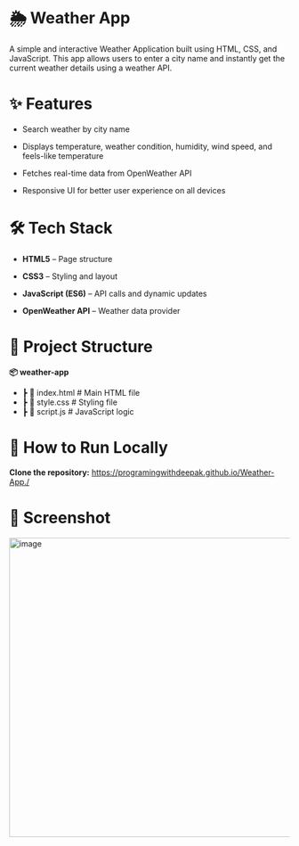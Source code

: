 # 🌦 Weather App
  A simple and interactive Weather Application built using HTML, CSS, and JavaScript.
  This app allows users to enter a city name and instantly get the current weather details using a weather API.

# ✨ Features
- Search weather by city name

- Displays temperature, weather condition, humidity, wind speed, and feels-like temperature

- Fetches real-time data from OpenWeather API

- Responsive UI for better user experience on all devices

# 🛠 Tech Stack
- **HTML5** – Page structure

- **CSS3** – Styling and layout

- **JavaScript (ES6)** – API calls and dynamic updates

- **OpenWeather API** – Weather data provider

# 📂 Project Structure
**📦 weather-app**
-  ┣ 📜 index.html      # Main HTML file
- ┣ 📜 style.css       # Styling file
-  ┣ 📜 script.js       # JavaScript logic
# 🚀 How to Run Locally
 **Clone the repository:**
 https://programingwithdeepak.github.io/Weather-App./

# 📸 Screenshot
<img width="959" height="537" alt="image" src="https://github.com/user-attachments/assets/1cda42aa-aa21-4ec9-ae83-119688e7c342" />

